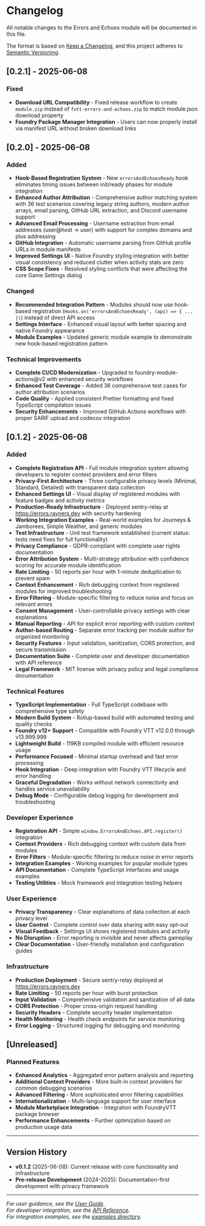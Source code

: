 # Changelog

All notable changes to the Errors and Echoes module will be documented in this file.

The format is based on [Keep a Changelog](https://keepachangelog.com/en/1.0.0/),
and this project adheres to [Semantic Versioning](https://semver.org/spec/v2.0.0.html).

## [0.2.1] - 2025-06-08

### Fixed

- **Download URL Compatibility** - Fixed release workflow to create `module.zip` instead of `fvtt-errors-and-echoes.zip` to match module.json download property
- **Foundry Package Manager Integration** - Users can now properly install via manifest URL without broken download links

## [0.2.0] - 2025-06-08

### Added

- **Hook-Based Registration System** - New `errorsAndEchoesReady` hook eliminates timing issues between init/ready phases for module integration
- **Enhanced Author Attribution** - Comprehensive author matching system with 36 test scenarios covering legacy string authors, modern author arrays, email parsing, GitHub URL extraction, and Discord username support
- **Advanced Email Processing** - Username extraction from email addresses (user@host → user) with support for complex domains and plus addressing
- **GitHub Integration** - Automatic username parsing from GitHub profile URLs in module manifests
- **Improved Settings UI** - Native Foundry styling integration with better visual consistency and reduced clutter when activity stats are zero
- **CSS Scope Fixes** - Resolved styling conflicts that were affecting the core Game Settings dialog

### Changed

- **Recommended Integration Pattern** - Modules should now use hook-based registration (`Hooks.on('errorsAndEchoesReady', (api) => { ... })`) instead of direct API access
- **Settings Interface** - Enhanced visual layout with better spacing and native Foundry appearance
- **Module Examples** - Updated generic module example to demonstrate new hook-based registration pattern

### Technical Improvements

- **Complete CI/CD Modernization** - Upgraded to foundry-module-actions@v2 with enhanced security workflows
- **Enhanced Test Coverage** - Added 36 comprehensive test cases for author attribution scenarios
- **Code Quality** - Applied consistent Prettier formatting and fixed TypeScript compilation issues
- **Security Enhancements** - Improved GitHub Actions workflows with proper SARIF upload and codecov integration

## [0.1.2] - 2025-06-08

### Added

- **Complete Registration API** - Full module integration system allowing developers to register context providers and error filters
- **Privacy-First Architecture** - Three configurable privacy levels (Minimal, Standard, Detailed) with transparent data collection
- **Enhanced Settings UI** - Visual display of registered modules with feature badges and activity metrics
- **Production-Ready Infrastructure** - Deployed sentry-relay at https://errors.rayners.dev with security hardening
- **Working Integration Examples** - Real-world examples for Journeys & Jamborees, Simple Weather, and generic modules
- **Test Infrastructure** - Unit test framework established (current status: tests need fixes for full functionality)
- **Privacy Compliance** - GDPR-compliant with complete user rights documentation
- **Error Attribution System** - Multi-strategy attribution with confidence scoring for accurate module identification
- **Rate Limiting** - 50 reports per hour with 1-minute deduplication to prevent spam
- **Context Enhancement** - Rich debugging context from registered modules for improved troubleshooting
- **Error Filtering** - Module-specific filtering to reduce noise and focus on relevant errors
- **Consent Management** - User-controllable privacy settings with clear explanations
- **Manual Reporting** - API for explicit error reporting with custom context
- **Author-based Routing** - Separate error tracking per module author for organized monitoring
- **Security Features** - Input validation, sanitization, CORS protection, and secure transmission
- **Documentation Suite** - Complete user and developer documentation with API reference
- **Legal Framework** - MIT license with privacy policy and legal compliance documentation

### Technical Features

- **TypeScript Implementation** - Full TypeScript codebase with comprehensive type safety
- **Modern Build System** - Rollup-based build with automated testing and quality checks
- **Foundry v12+ Support** - Compatible with Foundry VTT v12.0.0 through v13.999.999
- **Lightweight Build** - 119KB compiled module with efficient resource usage
- **Performance Focused** - Minimal startup overhead and fast error processing
- **Hook Integration** - Deep integration with Foundry VTT lifecycle and error handling
- **Graceful Degradation** - Works without network connectivity and handles service unavailability
- **Debug Mode** - Configurable debug logging for development and troubleshooting

### Developer Experience

- **Registration API** - Simple `window.ErrorsAndEchoes.API.register()` integration
- **Context Providers** - Rich debugging context with custom data from modules
- **Error Filters** - Module-specific filtering to reduce noise in error reports
- **Integration Examples** - Working examples for popular module types
- **API Documentation** - Complete TypeScript interfaces and usage examples
- **Testing Utilities** - Mock framework and integration testing helpers

### User Experience

- **Privacy Transparency** - Clear explanations of data collection at each privacy level
- **User Control** - Complete control over data sharing with easy opt-out
- **Visual Feedback** - Settings UI shows registered modules and activity
- **No Disruption** - Error reporting is invisible and never affects gameplay
- **Clear Documentation** - User-friendly installation and configuration guides

### Infrastructure

- **Production Deployment** - Secure sentry-relay deployed at https://errors.rayners.dev
- **Rate Limiting** - 50 reports per hour with burst protection
- **Input Validation** - Comprehensive validation and sanitization of all data
- **CORS Protection** - Proper cross-origin request handling
- **Security Headers** - Complete security header implementation
- **Health Monitoring** - Health check endpoints for service monitoring
- **Error Logging** - Structured logging for debugging and monitoring

## [Unreleased]

### Planned Features

- **Enhanced Analytics** - Aggregated error pattern analysis and reporting
- **Additional Context Providers** - More built-in context providers for common debugging scenarios
- **Advanced Filtering** - More sophisticated error filtering capabilities
- **Internationalization** - Multi-language support for user interface
- **Module Marketplace Integration** - Integration with FoundryVTT package browser
- **Performance Enhancements** - Further optimization based on production usage data

---

## Version History

- **v0.1.2** (2025-06-08): Current release with core functionality and infrastructure
- **Pre-release Development** (2024-2025): Documentation-first development with privacy framework

---

_For user guidance, see the [User Guide](README_FOUNDRY.md)._  
_For developer integration, see the [API Reference](API-REFERENCE.md)._  
_For integration examples, see the [examples directory](examples/)._
